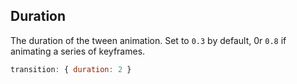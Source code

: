 ## Duration

The duration of the tween animation. Set to `0.3` by default, 0r `0.8` if animating a series of keyframes. 

```javascript
transition: { duration: 2 }
```
